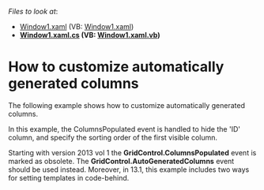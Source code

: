 <!-- default file list -->
*Files to look at*:

* [Window1.xaml](./CS/E2019/Window1.xaml) (VB: [Window1.xaml](./VB/E2019/Window1.xaml))
* **[Window1.xaml.cs](./CS/E2019/Window1.xaml.cs) (VB: [Window1.xaml.vb](./VB/E2019/Window1.xaml.vb))**
<!-- default file list end -->
# How to customize automatically generated columns


<p>The following example shows how to customize automatically generated columns.</p><p>In this example, the ColumnsPopulated event is handled to hide the 'ID' column, and specify the sorting order of the first visible column.</p><p>Starting with version 2013 vol 1 the <strong>GridControl.ColumnsPopulated</strong> event is marked as obsolete. The <strong>GridControl.AutoGeneratedColumns</strong> event should be used instead. Moreover, in 13.1, this example includes two ways for setting templates in code-behind.</p>

<br/>


